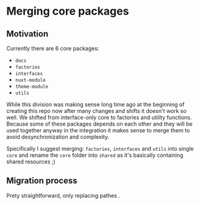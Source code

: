 # Merging core packages

## Motivation

Currently there are 6 core packages:
- `docs`
- `factories`
- `interfaces`
- `nuxt-module`
- `theme-module`
- `utils`

While this division was making sense long time ago at the beginning of creating this repo now after many changes and shifts it doesn't work so well. We shifted from interface-only core to factories and utility functions. Because some of these packages depends on each other and they will be used together anyway in the integration it makes sense to merge them to avoid desynchronization and complexity.

Specifically I suggest merging: `factories`, `interfaces` and `utils` into single `core` and rename the `core` folder into `shared` as it's basically containing shared resources ;)

## Migration process

Prety straightforward, only replacing pathes .